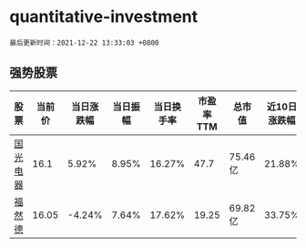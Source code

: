# quantitative-investment

`最后更新时间：2021-12-22 13:33:03 +0800`

## 强势股票

|股票|当前价|当日涨跌幅|当日振幅|当日换手率|市盈率TTM|总市值|近10日涨跌幅|
|----|----|----|----|----|----|----|----|
|[国光电器](https://xueqiu.com/S/SZ002045)|16.1|5.92%|8.95%|16.27%|47.7|75.46亿|21.88%|
|[福然德](https://xueqiu.com/S/SH605050)|16.05|-4.24%|7.64%|17.62%|19.25|69.82亿|33.75%|
